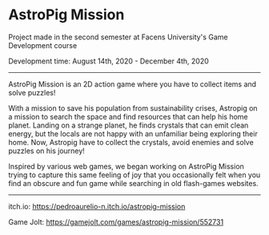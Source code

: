 # AstroPig Mission
Project made in the second semester at Facens University's Game Development course

Development time: August 14th, 2020 - December 4th, 2020


****************************************


AstroPig Mission is an 2D action game where you have to collect items and solve puzzles!

With a mission to save his population from sustainability crises, Astropig on a mission to search the space and find resources that can help his home planet. Landing on a strange planet, he finds crystals that can emit clean energy, but the locals are not happy with an unfamiliar being exploring their home. Now, Astropig have to collect the crystals, avoid enemies and solve puzzles on his journey!

Inspired by various web games, we began working on AstroPig Mission trying to capture this same feeling of joy that you occasionally felt when you find an obscure and fun game while searching in old flash-games websites.




****************************************



itch.io: https://pedroaurelio-n.itch.io/astropig-mission


Game Jolt: https://gamejolt.com/games/astropig-mission/552731
